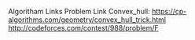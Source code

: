  Algoritham     Links                                                                                        Problem Link
Convex_hull:    https://cp-algorithms.com/geometry/convex_hull_trick.html                   http://codeforces.com/contest/988/problem/F
